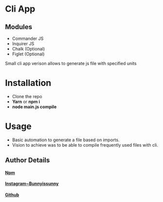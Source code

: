 # Cli App
##  Modules
- Commander JS
- Inquirer JS
- Chalk (Optional)
- Figlet (Optional)

Small cli app verison allows to generate js file with specified units

# Installation
- Clone the repo
- **Yarn** or **npm i** 
- **node main.js compile**

# Usage
 - Basic automation to generate a file based on imports.
 - Vision to achieve was to be able to compile frequently used files with cli.

## Author Details
#### [Npm](https://www.npmjs.com/~bunnyweb)
#### [Instagram~Bunnyissunny](https://www.instagram.com/bunnyissunny/)
#### [Github](https://github.com/thebunnyweb)
